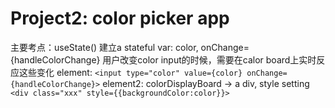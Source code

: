 # Project2: color picker app
主要考点：useState() 建立a stateful var: color, onChange={handleColorChange} 用户改变color input的时候，需要在calor board上实时反应这些变化
element: `<input type="color" value={color} onChange={handleColorChange}>`
element2: colorDisplayBoard -> a div, style setting `<div class="xxx" style={{backgroundColor:color}}>`
